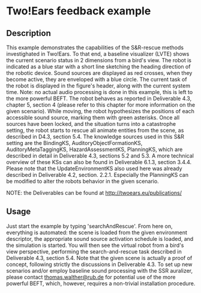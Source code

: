 Two!Ears feedback example
=========================

## Description

This example demonstrates the capabilities of the S&R-rescue methods
investighated in Two!Ears. To that end, a baseline visualizer (LVTE) shows the
current scenario status in 2 dimensions from a bird's view. The robot is
indicated as a blue star with a short line sketching the heading direction of
the robotic device. Sound sources are displayed as red crosses, when they become
active, they are enveloped with a blue circle. The current task of the robot is
displayed in the figure's header, along with the current system time. Note: no
actual audio processing is done in this example, this is left to the more
powerful BEFT.  The robot behaves as reported in Deliverable 4.3, chapter 5,
section 4 (please refer to this chapter for more information on the given
scenario). While moving, the robot hypothesizes the positions of each accessible
sound source, marking them with green asterisks. Once all sources have been
locked, and the situation turns into a catastrophe setting, the robot starts to
rescue all animate entities from the scene, as described in D4.3, section 5.4.
The knowledge sources used in this S&R setting are the BindingKS,
AuditoryObjectFormationKS, AuditoryMetaTaggingKS, HazardAssessmentKS,
PlanningKS, which are described in detail in Deliverable 4.3, sections 5.2 and
5.3. A more technical overview of these KSs can also be found in Deliverable
6.1.3, section 3.4.4.  Please note that the UpdateEnvironmentKS also used here
was already described in Deliverable 4.2, section. 2.2.1. Especially the
PlanningKS can be modified to alter the robots behavior in the given scenario.

NOTE: the Deliverables can be found at http://twoears.eu/publications/


## Usage

Just start the example by typing 'searchAndRescue'. From here on, everything is
automated: the scene is loaded from the given environment descriptor, the
appropriate sound source activation schedule is loaded, and the simulation is
started. You will then see the virtual robot from a bird's view perspective,
performing the search-and-rescue task described in Deliverable 4.3, section 5.4.
Note that the given scene is actually a proof of concept, following strictly the
discussions in Deliverable 4.3. To set up new scenarios and/or employ baseline
sound processing with the SSR auralizer, please contact thomas.walther@rub.de
for potential use of the more powerful BEFT, which, however, requires a
non-trivial installation procedure.

